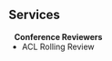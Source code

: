 ## Services

<h4 style="margin:0 10px 0;">Conference Reviewers</h4>

<ul style="margin:0 0 5px;">
  <li>ACL Rolling Review</li>
</ul>
